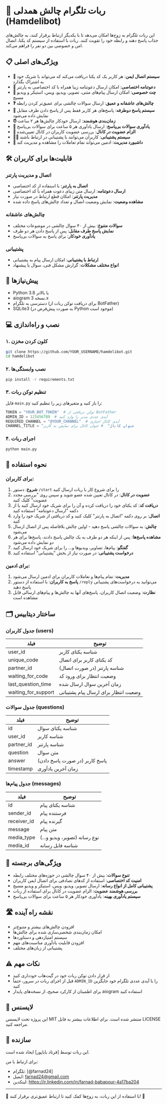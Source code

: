 # 🌟 ربات تلگرام چالش همدلی (Hamdelibot)

این ربات تلگرام به زوج‌ها امکان می‌دهد تا با یکدیگر ارتباط برقرار کنند، به چالش‌های جذاب پاسخ دهند و رابطه خود را تقویت کنند. ربات با استفاده از سیستم کد یکتا، اتصال امن و خصوصی بین دو نفر را فراهم می‌کند.

## 📋 ویژگی‌های اصلی

- **🔐 سیستم اتصال ایمن**: هر کاربر یک کد یکتا دریافت می‌کند که می‌تواند با شریک خود به اشتراک بگذارد
- **🔄 دعوتنامه اختصاصی**: امکان ارسال دعوتنامه زیبا همراه با کد اختصاصی به پارتنر
- **💬 چت خصوصی**: امکان ارسال پیام‌های متنی، تصویر، ویدیو، ویس، استیکر و ویدیو مسیج
- **❓ چالش‌های عاشقانه و عمیق**: ارسال سوالات چالشی برای عمیق‌تر کردن رابطه
- **🎯 سیستم پاسخ دوطرفه**: پاسخ‌های هر کاربر فقط پس از پاسخ دادن طرف مقابل نمایش داده می‌شود
- **⏰ زمان‌بندی هوشمند**: ارسال خودکار چالش‌ها هر ۲ ساعت
- **📢 یادآوری سوالات بی‌پاسخ**: ارسال یادآوری هر ۵ ساعت برای سوالات بی‌پاسخ
- **🔔 الزام عضویت در کانال**: بررسی عضویت کاربران در کانال تعیین‌شده
- **👨‍💻 سیستم پشتیبانی**: کاربران می‌توانند با پشتیبانی در ارتباط باشند
- **👀 داشبورد مدیریت**: ادمین می‌تواند تمام تعاملات را مشاهده و مدیریت کند

## 🛠️ قابلیت‌ها برای کاربران

### اتصال و مدیریت پارتنر
- **اتصال به پارتنر**: با استفاده از کد اختصاصی
- **ارسال دعوتنامه**: ارسال متن زیبای دعوت همراه با کد اختصاصی
- **مدیریت پارتنر**: امکان قطع ارتباط در صورت نیاز
- **مشاهده وضعیت**: نمایش وضعیت اتصال و تعداد چالش‌های پاسخ داده شده

### چالش‌های عاشقانه
- **سوالات متنوع**: بیش از ۴۰ سوال چالشی در موضوعات مختلف
- **نمایش پاسخ طرف مقابل**: پس از پاسخ دادن هر دو طرف
- **یادآوری خودکار**: برای پاسخ به سوالات بی‌پاسخ

### پشتیبانی
- **ارتباط با پشتیبانی**: امکان ارسال پیام به پشتیبانی
- **انواع مختلف مشکلات**: گزارش مشکل فنی، سوال یا پیشنهاد

## 🔧 پیش‌نیازها

- Python 3.8 یا بالاتر
- aiogram نسخه 3.x
- دسترسی به تلگرام (برای دریافت توکن ربات از BotFather)
- SQLite3 (به صورت پیش‌فرض در Python موجود است)

## 💻 نصب و راه‌اندازی

### ۱. کلون کردن مخزن

```bash
git clone https://github.com/YOUR_USERNAME/hamdelibot.git
cd hamdelibot
```

### ۲. نصب وابستگی‌ها

```bash
pip install -r requirements.txt
```

### ۳. تنظیم توکن ربات

فایل `main.py` را باز کنید و متغیرهای زیر را تنظیم کنید:

```python
TOKEN = "YOUR_BOT_TOKEN"  # توکن دریافتی از BotFather
ADMIN_ID = 123456789  # آیدی عددی مدیر را وارد کنید
REQUIRED_CHANNEL = "@YOUR_CHANNEL"  # آیدی کانال اجباری
CHANNEL_TITLE = "عنوان کانال"  # عنوان کانال برای نمایش به کاربر
```

### ۴. اجرای ربات

```bash
python main.py
```

## 📝 نحوه استفاده

### برای کاربران:

1. **شروع**: دستور `/start` را برای شروع کار با ربات ارسال کنید
2. **عضویت در کانال**: در کانال تعیین شده عضو شوید و سپس روی "بررسی مجدد عضویت" کلیک کنید
3. **دریافت کد**: کد یکتای خود را دریافت کرده و آن را برای شریک خود ارسال کنید یا از دکمه "ارسال دعوتنامه" استفاده کنید
4. **اتصال**: بر روی دکمه "اتصال به پارتنر" کلیک کنید و کد دریافتی از شریک خود را وارد کنید
5. **چالش**: به سوالات چالشی پاسخ دهید - اولین چالش بلافاصله پس از اتصال ارسال می‌شود
6. **مشاهده پاسخ‌ها**: پس از اینکه هر دو طرف به یک چالش پاسخ دادند، پاسخ‌ها برای هر دو نمایش داده می‌شود
7. **گفتگو**: پیام‌ها، تصاویر، ویدیوها و... را برای شریک خود ارسال کنید
8. **درخواست پشتیبانی**: در صورت نیاز از بخش "پشتیبانی" استفاده کنید

### برای ادمین:

1. **مدیریت**: تمام پیام‌ها و تعاملات کاربران برای ادمین ارسال می‌شود
2. **پاسخ به کاربران**: با استفاده از دستور `/reply` می‌توانید به درخواست‌های پشتیبانی پاسخ دهید
3. **نظارت**: وضعیت اتصال کاربران، پاسخ‌های آنها به چالش‌ها و پیام‌های ارسالی قابل مشاهده است

## 🗂️ ساختار دیتابیس

### جدول کاربران (users)

| فیلد | توضیح |
| --- | --- |
| user_id | شناسه یکتای کاربر |
| unique_code | کد یکتای کاربر برای اتصال |
| partner_id | شناسه پارتنر (در صورت اتصال) |
| waiting_for_code | وضعیت انتظار برای ورود کد |
| last_question_time | زمان آخرین سوال ارسال شده |
| waiting_for_support | وضعیت انتظار برای ارسال پیام پشتیبانی |

### جدول سوالات (questions)

| فیلد | توضیح |
| --- | --- |
| id | شناسه یکتای سوال |
| user_id | شناسه کاربر |
| partner_id | شناسه پارتنر |
| question | متن سوال |
| answer | پاسخ کاربر (در صورت پاسخ دادن) |
| timestamp | زمان آخرین یادآوری |

### جدول پیام‌ها (messages)

| فیلد | توضیح |
| --- | --- |
| id | شناسه یکتای پیام |
| sender_id | فرستنده پیام |
| receiver_id | گیرنده پیام |
| message | متن پیام |
| media_type | نوع رسانه (تصویر، ویدیو و...) |
| media_id | شناسه فایل رسانه |

## 🚀 ویژگی‌های برجسته

- **تنوع سوالات**: بیش از ۴۰ سوال چالشی در حوزه‌های مختلف رابطه
- **امنیت کد اختصاصی**: استفاده از کدهای تصادفی برای اتصال ایمن کاربران
- **پشتیبانی کامل از انواع رسانه**: ارسال تصویر، ویدیو، ویس، استیکر و ویدیو مسیج
- **بررسی هوشمند عضویت**: الزام عضویت در کانال برای استفاده از ربات
- **سیستم یادآوری بهینه**: یادآوری خودکار هر ۵ ساعت برای سوالات بی‌پاسخ

## 🛣️ نقشه راه آینده

- افزودن چالش‌های بیشتر و متنوع‌تر
- امکان زمان‌بندی شخصی‌سازی شده برای چالش‌ها
- سیستم امتیازدهی و دستاوردها
- افزودن قابلیت یادآوری مناسبت‌های مهم
- پشتیبانی از زبان‌های مختلف

## ⚠️ نکات مهم

- از قرار دادن توکن ربات خود در گیت‌هاب خودداری کنید
- قبل از اجرای ربات در سرور، حتماً `ADMIN_ID` را با آیدی عددی تلگرام خود جایگزین کنید
- برای اطمینان از کارکرد صحیح، از نسخه‌های پایدار aiogram استفاده کنید

## 📜 لایسنس

این پروژه تحت لایسنس MIT منتشر شده است. برای اطلاعات بیشتر به فایل LICENSE مراجعه کنید.

## 👤 سازنده

این ربات توسط [فرناد باباپور] ایجاد شده است.

برای ارتباط با من:
- تلگرام: [@farnad24]
- ایمیل: farnad24@gmail.com
- لینکدین: https://ir.linkedin.com/in/farnad-babapour-4a17ba204

---

💖 با استفاده از این ربات، به زوج‌ها کمک کنید تا ارتباط عمیق‌تری برقرار کنند! 💖 
